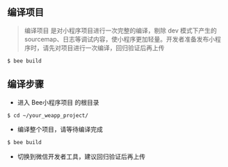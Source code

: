 ## 编译项目 ##


> 编译项目 是对小程序项目进行一次完整的编译，剔除 dev 模式下产生的 sourcemap、日志等调试内容，使小程序更加轻量。开发者准备发布小程序时，请先对项目进行一次编译，回归验证后再上传

``` bash
$ bee build
```

## 编译步骤 ##
- 进入 Bee小程序项目 的根目录

``` bash
$ cd ~/your_weapp_project/
```

- 编译整个项目，请等待编译完成

``` bash
$ bee build
```

- 切换到微信开发者工具，建议回归验证后再上传